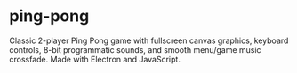 # ping-pong
Classic 2-player Ping Pong game with fullscreen canvas graphics, keyboard controls, 8-bit programmatic sounds, and smooth menu/game music crossfade. Made with Electron and JavaScript.
